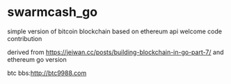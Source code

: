 # swarmcash_go
simple version of bitcoin blockchain based on ethereum api 
welcome code contribution

derived from 
https://jeiwan.cc/posts/building-blockchain-in-go-part-7/
and ethereum go version


btc bbs:http://btc9988.com
